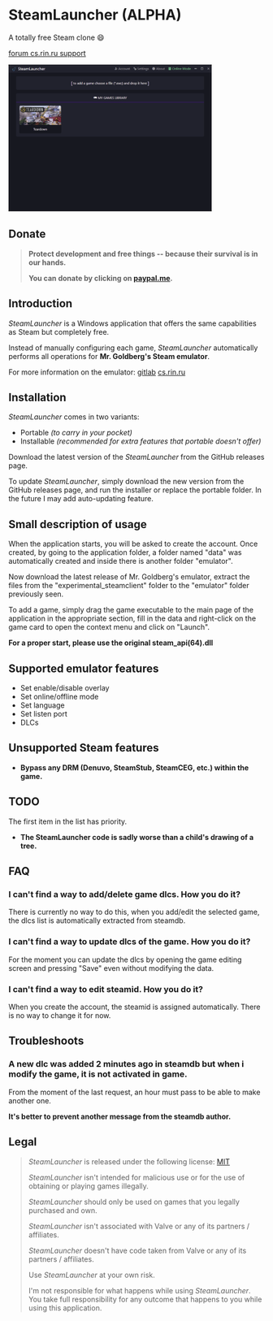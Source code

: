 # SteamLauncher (ALPHA)

A totally free Steam clone :smile:

[forum cs.rin.ru support](https://cs.rin.ru/forum/viewtopic.php?f=20&t=116801)

<img src="https://raw.githubusercontent.com/Sak32009/SteamLauncher/main/screenshots/screenshot_main.png" alt="screenshot-main" width="400">

## Donate

> **Protect development and free things -- because their survival is in our hands.**
>
> **You can donate by clicking on [paypal.me](https://www.paypal.me/sak32009a).**

## Introduction

_SteamLauncher_ is a Windows application that offers the same capabilities as Steam but completely free.

Instead of manually configuring each game, _SteamLauncher_ automatically performs all operations for **Mr. Goldberg's Steam emulator**.

For more information on the emulator: [gitlab](https://gitlab.com/Mr_Goldberg/goldberg_emulator) [cs.rin.ru](https://cs.rin.ru/forum/viewtopic.php?f=29&t=91627)

## Installation

_SteamLauncher_ comes in two variants:

- Portable _(to carry in your pocket)_
- Installable _(recommended for extra features that portable doesn't offer)_

Download the latest version of the _SteamLauncher_ from the GitHub releases page.

To update _SteamLauncher_, simply download the new version from the GitHub releases page, and run the installer or replace the portable folder. In the future I may add auto-updating feature.

## Small description of usage

When the application starts, you will be asked to create the account. Once created, by going to the application folder, a folder named "data" was automatically created and inside there is another folder "emulator".

Now download the latest release of Mr. Goldberg's emulator, extract the files from the "experimental_steamclient" folder to the "emulator" folder previously seen.

To add a game, simply drag the game executable to the main page of the application in the appropriate section, fill in the data and right-click on the game card to open the context menu and click on "Launch".

**For a proper start, please use the original steam_api(64).dll**

## Supported emulator features

- Set enable/disable overlay
- Set online/offline mode
- Set language
- Set listen port
- DLCs

## Unsupported Steam features

- **Bypass any DRM (Denuvo, SteamStub, SteamCEG, etc.) within the game.**

## TODO

The first item in the list has priority.

- **The SteamLauncher code is sadly worse than a child's drawing of a tree.**

## FAQ

### I can't find a way to add/delete game dlcs. How you do it?

There is currently no way to do this, when you add/edit the selected game, the dlcs list is automatically extracted from steamdb.

### I can't find a way to update dlcs of the game. How you do it?

For the moment you can update the dlcs by opening the game editing screen and pressing "Save" even without modifying the data.

### I can't find a way to edit steamid. How you do it?

When you create the account, the steamid is assigned automatically. There is no way to change it for now.

## Troubleshoots

### A new dlc was added 2 minutes ago in steamdb but when i modify the game, it is not activated in game.

From the moment of the last request, an hour must pass to be able to make another one.

**It's better to prevent another message from the steamdb author.**

## Legal

> _SteamLauncher_ is released under the following license: [MIT](https://github.com/Sak32009/SteamLauncher/blob/main/LICENSE)
>
> _SteamLauncher_ isn't intended for malicious use or for the use of obtaining or playing games illegally.
>
> _SteamLauncher_ should only be used on games that you legally purchased and own.
>
> _SteamLauncher_ isn't associated with Valve or any of its partners / affiliates.
>
> _SteamLauncher_ doesn't have code taken from Valve or any of its partners / affiliates.
>
> Use _SteamLauncher_ at your own risk.
>
> I'm not responsible for what happens while using _SteamLauncher_. You take full responsibility for any outcome that happens to you while using this application.
